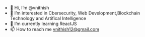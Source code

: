 - 👋 Hi, I’m @vnithish
- 👀 I’m interested in Cbersecurity, Web Development,Blockchain Technology and Artifical Intelligence
- 🌱 I’m currently learning ReactJS
- 📫 How to reach me vnithish12@gmail.com

<!---
vnithish/vnithish is a ✨ special ✨ repository because its `README.md` (this file) appears on your GitHub profile.
You can click the Preview link to take a look at your changes.
--->
